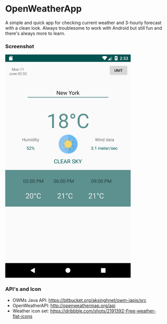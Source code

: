 # OpenWeatherApp
A simple and quick app for checking current weather and 3-hourly forecast with a clean look.
Always troublesome to work with Android but still fun and there's always more to learn. 

### Screenshot  
<img src="https://github.com/BunnyFiscuit/OpenWeatherApp/blob/master/OpenWeatherApp/screenshot.png" alt="screenshot" width="400px"/>

### API's and Icon
+ OWMs Java API: https://bitbucket.org/aksinghnet/owm-japis/src 
+ OpenWeatherAPI: http://openweathermap.org/api
+ Weather icon set: https://dribbble.com/shots/2191392-Free-weather-flat-icons

